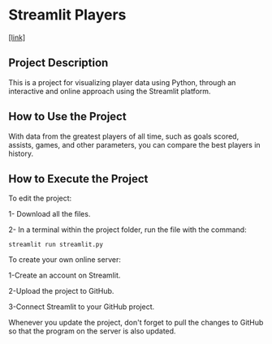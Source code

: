 # Streamlit Players 

[[link]](https://marcos14almeida-streamlit-players-streamlit-oeufdv.streamlit.app/)

## Project Description

This is a project for visualizing player data using Python, through an interactive and online approach using the Streamlit platform.

## How to Use the Project

With data from the greatest players of all time, such as goals scored, assists, games, and other parameters, you can compare the best players in history.

## How to Execute the Project

To edit the project:

1- Download all the files.

2- In a terminal within the project folder, run the file with the command:

```
streamlit run streamlit.py
```

To create your own online server:

1-Create an account on Streamlit.

2-Upload the project to GitHub.

3-Connect Streamlit to your GitHub project.

Whenever you update the project, don't forget to pull the changes to GitHub so that the program on the server is also updated.
